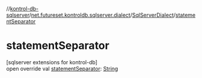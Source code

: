 //[kontrol-db-sqlserver](../../../index.md)/[net.futureset.kontroldb.sqlserver.dialect](../index.md)/[SqlServerDialect](index.md)/[statementSeparator](statement-separator.md)

# statementSeparator

[sqlserver extensions for kontrol-db]\
open override val [statementSeparator](statement-separator.md): [String](https://kotlinlang.org/api/latest/jvm/stdlib/kotlin/-string/index.html)
